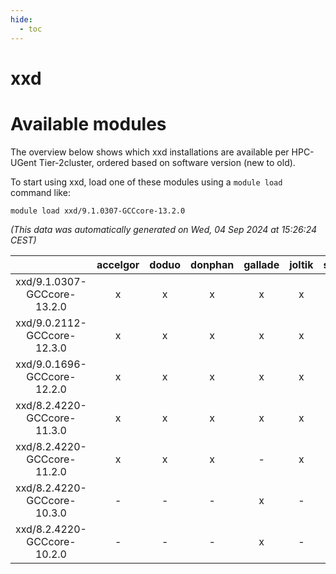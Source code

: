 ```yaml
---
hide:
  - toc
---
```


xxd
===

# Available modules


The overview below shows which xxd installations are available per HPC-UGent Tier-2cluster, ordered based on software version (new to old).

To start using xxd, load one of these modules using a `module load` command like:

```shell
module load xxd/9.1.0307-GCCcore-13.2.0
```

*(This data was automatically generated on Wed, 04 Sep 2024 at 15:26:24 CEST)*  

| |accelgor|doduo|donphan|gallade|joltik|shinx|skitty|
| :---: | :---: | :---: | :---: | :---: | :---: | :---: | :---: |
|xxd/9.1.0307-GCCcore-13.2.0|x|x|x|x|x|x|x|
|xxd/9.0.2112-GCCcore-12.3.0|x|x|x|x|x|x|x|
|xxd/9.0.1696-GCCcore-12.2.0|x|x|x|x|x|-|x|
|xxd/8.2.4220-GCCcore-11.3.0|x|x|x|x|x|-|x|
|xxd/8.2.4220-GCCcore-11.2.0|x|x|x|-|x|-|x|
|xxd/8.2.4220-GCCcore-10.3.0|-|-|-|x|-|-|-|
|xxd/8.2.4220-GCCcore-10.2.0|-|-|-|x|-|-|-|
